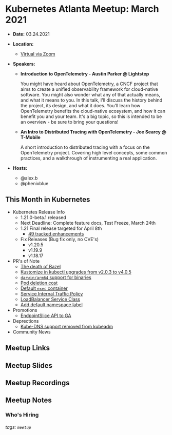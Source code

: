 # Kubernetes Atlanta Meetup: March 2021<!--Month Year-->

- **Date:** 03.24.2021<!--date as MM.DD.YYYY-->
- **Location:**
    - [Virtual via Zoom](#)
- **Speakers:**
    - **Introduction to OpenTelemetry - Austin Parker @ Lightstep**

        You might have heard about OpenTelemetry, a CNCF project that aims to create a unified observability framework for cloud-native software. You might also wonder what any of that actually means, and what it means to you. In this talk, I'll discuss the history behind the project, its design, and what it does. You'll learn how OpenTelemetry benefits the cloud-native ecosystem, and how it can benefit you and your team. It's a big topic, so this is intended to be an overview - be sure to bring your questions!

    - **An Intro to Distributed Tracing with OpenTelemetry - Joe Searcy @ T-Mobile**

        A short introduction to distributed tracing with a focus on the OpenTelemetry project. Covering high level concepts, some common practices, and a walkthrough of instrumenting a real application.

- **Hosts:**
    - @alex.b
    - @phenixblue

## This Month in Kubernetes

- Kubernetes Release Info
    - 1.21.0-beta.1 released
    - Next Deadline: Complete feature docs, Test Freeze, March 24th
    - 1.21 Final release targeted for April 8th
        - [49 tracked enhancements](http://bit.ly/k8s121-enhancements)
    - Fix Releases (Bug fix only, no CVE's)
        - v1.20.5
        - v1.19.9
        - v1.18.17
- PR's of Note
    - [The death of Bazel](https://github.com/kubernetes/kubernetes/pull/99561)
    - [Kustomize in kubectl upgrades from v2.0.3 to v4.0.5](https://github.com/kubernetes/kubernetes/pull/98946)
    - [`darwin/arm64` support for binaries](https://github.com/kubernetes/kubernetes/pull/97743)
    - [Pod deletion cost](https://github.com/kubernetes/kubernetes/pull/99163)
    - [Default `exec` container](https://github.com/kubernetes/kubernetes/pull/97099)
    - [Service Internal Traffic Policy](https://github.com/kubernetes/kubernetes/pull/96600)
    - [LoadBalancer Service Class](https://github.com/kubernetes/kubernetes/pull/98277)
    - [Add default namespace label](https://github.com/kubernetes/kubernetes/pull/96968)
- Promotions
    - [EndpointSlice API to GA](https://github.com/kubernetes/kubernetes/pull/99662)
- Deprections
    - [Kube-DNS support removed from kubeadm](https://github.com/kubernetes/kubernetes/pull/99646)
- Community News

## Meetup Links

## Meetup Slides

## Meetup Recordings

## Meetup Notes

### Who's Hiring 

<!--Company Name: Positions hiring for (link to hiring page), Contact Name/email/etc-->

###### tags: `meetup` <!--Add additional tags for `year`, `month` and anything else pertinent-->